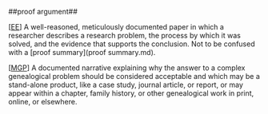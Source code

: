 ##proof argument##

\[[EE](SOURCES.md#EE)\]  A well-reasoned, meticulously documented paper in which a researcher describes a research problem, the process by which it was solved, and the evidence that supports the conclusion. Not to be confused with a [proof summary](proof summary.md).

\[[MGP](SOURCES.md#MGP)\] A documented narrative explaining why the answer to a complex genealogical problem should be considered acceptable and which may be a stand-alone product, like a case study, journal article, or report, or may appear within a chapter, family history, or other genealogical work in print, online, or elsewhere.
